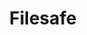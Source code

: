 ---
title: Filesafe
icon: far fa-file-code
button: Get your website
show: false
form: https://docs.google.com/forms/d/e/1FAIpQLSdXySSmkNWSWzi_pvVkBqt1Cb6T0QkBdPydnXNbNI_4biQLyg/viewform?embedded=true
form-height: 2000
change: false
internal-link: /contact/
lang-id: '3'
lang: gb
---
